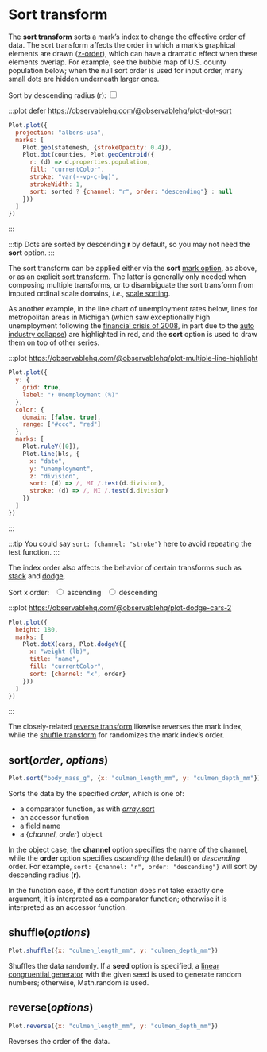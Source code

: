 <script setup>

import * as Plot from "@observablehq/plot";
import * as d3 from "d3";
import * as topojson from "topojson-client";
import {computed, ref, shallowRef, onMounted} from "vue";
import cars from "../data/cars.ts";

const sorted = ref(true);
const order = ref("ascending");
const bls = shallowRef([]);
const us = shallowRef(null);
const statemesh = computed(() => us.value ? topojson.mesh(us.value, us.value.objects.states) : {type: null});
const counties = computed(() => us.value ? topojson.feature(us.value, us.value.objects.counties).features : []);

onMounted(() => {
  d3.csv("../data/bls-metro-unemployment.csv", d3.autoType).then((data) => (bls.value = data));
  Promise.all([
    d3.json("../data/us-counties-10m.json"),
    d3.csv("../data/us-county-population.csv")
  ]).then(([_us, _population]) => {
    const map = new Map(_population.map((d) => [d.state + d.county, +d.population]));
    _us.objects.counties.geometries.forEach((g) => (g.properties.population = map.get(g.id)));
    us.value = _us;
  });
});

</script>

# Sort transform

The **sort transform** sorts a mark’s index to change the effective order of data. The sort transform affects the order in which a mark’s graphical elements are drawn ([z-order](https://en.wikipedia.org/wiki/Z-order)), which can have a dramatic effect when these elements overlap. For example, see the bubble map of U.S. county population below; when the null sort order is used for input order, many small dots are hidden underneath larger ones.

<p>
  <label class="label-input">
    Sort by descending radius (r):
    <input type="checkbox" v-model="sorted">
  </label>
</p>

:::plot defer https://observablehq.com/@observablehq/plot-dot-sort
```js
Plot.plot({
  projection: "albers-usa",
  marks: [
    Plot.geo(statemesh, {strokeOpacity: 0.4}),
    Plot.dot(counties, Plot.geoCentroid({
      r: (d) => d.properties.population,
      fill: "currentColor",
      stroke: "var(--vp-c-bg)",
      strokeWidth: 1,
      sort: sorted ? {channel: "r", order: "descending"} : null
    }))
  ]
})
```
:::

:::tip
Dots are sorted by descending **r** by default, so you may not need the **sort** option.
:::

The sort transform can be applied either via the **sort** [mark option](../features/marks.md#mark-options), as above, or as an explicit [sort transform](#sort-order-options). The latter is generally only needed when composing multiple transforms, or to disambiguate the sort transform from imputed ordinal scale domains, *i.e.*, [scale sorting](../features/scales.md#sort-mark-option).

As another example, in the line chart of unemployment rates below, lines for metropolitan areas in Michigan (which saw exceptionally high unemployment following the [financial crisis of 2008](https://en.wikipedia.org/wiki/2007–2008_financial_crisis), in part due to the [auto industry collapse](https://en.wikipedia.org/wiki/2008–2010_automotive_industry_crisis)) are highlighted in <span style="border-bottom: solid 2px var(--vp-c-red);">red</span>, and the **sort** option is used to draw them on top of other series.

:::plot https://observablehq.com/@observablehq/plot-multiple-line-highlight
```js
Plot.plot({
  y: {
    grid: true,
    label: "↑ Unemployment (%)"
  },
  color: {
    domain: [false, true],
    range: ["#ccc", "red"]
  },
  marks: [
    Plot.ruleY([0]),
    Plot.line(bls, {
      x: "date",
      y: "unemployment",
      z: "division",
      sort: (d) => /, MI /.test(d.division),
      stroke: (d) => /, MI /.test(d.division)
    })
  ]
})
```
:::

:::tip
You could say `sort: {channel: "stroke"}` here to avoid repeating the test function.
:::

The index order also affects the behavior of certain transforms such as [stack](./stack.md) and [dodge](./dodge.md).

<p>
  <span class="label-input">
    Sort x order:
    <label style="margin-left: 0.5em;"><input type="radio" name="order" value="ascending" v-model="order" /> ascending</label>
    <label style="margin-left: 0.5em;"><input type="radio" name="order" value="descending" v-model="order" /> descending</label>
  </span>
</p>

:::plot https://observablehq.com/@observablehq/plot-dodge-cars-2
```js
Plot.plot({
  height: 180,
  marks: [
    Plot.dotX(cars, Plot.dodgeY({
      x: "weight (lb)",
      title: "name",
      fill: "currentColor",
      sort: {channel: "x", order}
    }))
  ]
})
```
:::

The closely-related [reverse transform](#reverse-options) likewise reverses the mark index, while the [shuffle transform](#shuffle-options) for randomizes the mark index’s order.

## sort(*order*, *options*)

```js
Plot.sort("body_mass_g", {x: "culmen_length_mm", y: "culmen_depth_mm"})
```

Sorts the data by the specified *order*, which is one of:

- a comparator function, as with [*array*.sort](https://developer.mozilla.org/en-US/docs/Web/JavaScript/Reference/Global_Objects/Array/sort)
- an accessor function
- a field name
- a {*channel*, *order*} object

In the object case, the **channel** option specifies the name of the channel, while the **order** option specifies *ascending* (the default) or *descending* order. For example, `sort: {channel: "r", order: "descending"}` will sort by descending radius (**r**).

In the function case, if the sort function does not take exactly one argument, it is interpreted as a comparator function; otherwise it is interpreted as an accessor function.

## shuffle(*options*)

```js
Plot.shuffle({x: "culmen_length_mm", y: "culmen_depth_mm"})
```

Shuffles the data randomly. If a **seed** option is specified, a [linear congruential generator](https://github.com/d3/d3-random/blob/main/README.md#randomLcg) with the given seed is used to generate random numbers; otherwise, Math.random is used.

## reverse(*options*)

```js
Plot.reverse({x: "culmen_length_mm", y: "culmen_depth_mm"})
```

Reverses the order of the data.
